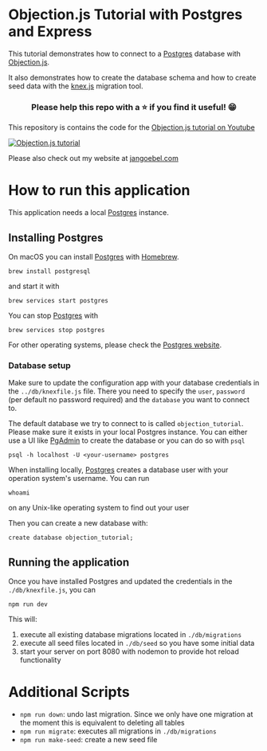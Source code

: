 # Objection.js Tutorial with Postgres and Express

This tutorial demonstrates how to connect to a [Postgres](https://www.postgresql.org) database with [Objection.js](https://vincit.github.io/objection.js/).

It also demonstrates how to create the database schema and how to create seed data with the [knex.js](http://knexjs.org) migration tool.

<h3 align="center">Please help this repo with a ⭐️ if you find it useful! 😁</h3>

This repository is contains the code for the [Objection.js tutorial on Youtube](https://www.youtube.com/watch?v=wfrn21E2NaU)

[![Objection.js tutorial](images/node-knex-js-tutorial.png)](https://www.youtube.com/watch?v=wfrn21E2NaU)

Please also check out my website at [jangoebel.com](https://jangoebel.com)

# How to run this application

This application needs a local [Postgres](https://www.postgresql.org) instance.

## Installing Postgres

On macOS you can install [Postgres](https://www.postgresql.org) with [Homebrew](https://brew.sh/).

```
brew install postgresql
```

and start it with

```
brew services start postgres
```

You can stop [Postgres](https://www.postgresql.org) with
```
brew services stop postgres
```

For other operating systems, please check the [Postgres website](https://www.postgresql.org/download/).

### Database setup

Make sure to update the configuration app with your database credentials in the `../db/knexfile.js` file.
There you need to specify the `user`, `password` (per default no password required) and the `database` you want to connect to.

The default database we try to connect to is called `objection_tutorial`. Please make sure it exists in your local Postgres instance. You can either use a UI like [PgAdmin](https://www.pgadmin.org) to create the database or you can do so with `psql`

```
psql -h localhost -U <your-username> postgres
```

When installing locally, [Postgres](https://www.postgresql.org) creates a database user with your operation system's username.
You can run

```
whoami
```

on any Unix-like operating system to find out your user

Then you can create a new database with:

```
create database objection_tutorial;
```

## Running the application

Once you have installed Postgres and updated the credentials in the `./db/knexfile.js`, you can

```
npm run dev
```

This will:

1. execute all existing database migrations located in `./db/migrations`
2. execute all seed files located in `./db/seed` so you have some initial data
3. start your server on port 8080 with nodemon to provide hot reload functionality

# Additional Scripts

- `npm run down`: undo last migration. Since we only have one migration at the moment this is equivalent to deleting all tables
- `npm run migrate`: executes all migrations in `./db/migrations`
- `npm run make-seed`: create a new seed file
